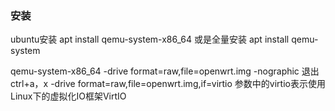 ### 安装
ubuntu安装
apt install qemu-system-x86_64
或是全量安装 apt install qemu-system



qemu-system-x86_64  -drive format=raw,file=openwrt.img -nographic
退出 ctrl+a，x
-drive format=raw,file=openwrt.img,if=virtio    参数中的virtio表示使用Linux下的虚拟化IO框架VirtIO

